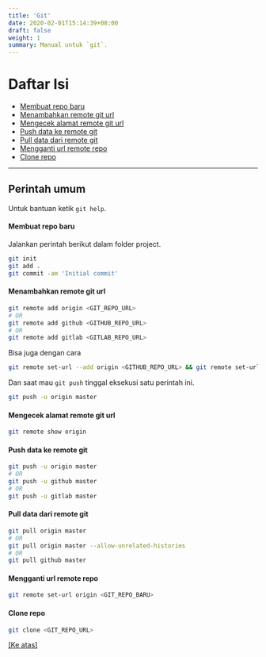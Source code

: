 ```yaml
---
title: 'Git'
date: 2020-02-01T15:14:39+08:00
draft: false
weight: 1
summary: Manual untuk `git`.
---
```


# <a name="top"></a>Daftar Isi

- [Membuat repo baru](#membuat-repo-baru)
- [Menambahkan remote git url](#menambahkan-remote-git-url)
- [Mengecek alamat remote git url](#mengecek-alamat-repo-git-url)
- [Push data ke remote git](#push-data-ke-remote-git)
- [Pull data dari remote git](#pull-data-dari-remote-git)
- [Mengganti url remote repo](#menggantiurlremoterepo)
- [Clone repo](#clonerepo)

---

## Perintah umum
Untuk bantuan ketik `git help`.

#### <a name="membuat-repo-baru"></a>Membuat repo baru
Jalankan perintah berikut dalam folder project.
```bash
git init
git add .
git commit -am 'Initial commit'
```

#### <a name="menambahkan-remote-git-url"></a>Menambahkan remote git url
```bash
git remote add origin <GIT_REPO_URL>
# OR
git remote add github <GITHUB_REPO_URL>
# OR
git remote add gitlab <GITLAB_REPO_URL>
```

Bisa juga dengan cara
```bash
git remote set-url --add origin <GITHUB_REPO_URL> && git remote set-url --add origin <GITLAB_REPO_URL>
```
Dan saat mau `git push` tinggal eksekusi satu perintah ini.
```bash
git push -u origin master
```

#### <a name="mengecek-alamat-repo-git-url"></a>Mengecek alamat remote git url
```bash
git remote show origin
```

#### <a name="push-data-ke-remote-git"></a>Push data ke remote git
```bash
git push -u origin master
# OR
git push -u github master
# OR
git push -u gitlab master
```

#### <a name="pull-data-dari-remote-git"></a>Pull data dari remote git
```bash
git pull origin master
# OR
git pull origin master --allow-unrelated-histories
# OR
git pull github master
```

#### <a name="mengganti-url-remote-repo"></a>Mengganti url remote repo
```bash
git remote set-url origin <GIT_REPO_BARU>
```

#### <a name="clonerepo"></a>Clone repo
```bash
git clone <GIT_REPO_URL>
```

[[Ke atas]](#top)
